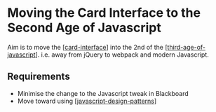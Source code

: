# Moving the Card Interface to the Second Age of Javascript

Aim is to move the [[card-interface]] into the 2nd of the [[third-age-of-javascript]]. i.e. away from jQuery to webpack and modern Javascript.

## Requirements

- Minimise the change to the Javascript tweak in Blackboard
- Move toward using [[javascript-design-patterns]]



[//begin]: # "Autogenerated link references for markdown compatibility"
[card-interface]: card-interface "Card Interface"
[third-age-of-javascript]: Web-development/third-age-of-javascript "Third age of Javascript"
[javascript-design-patterns]: javascript-design-patterns "javascript-design-patterns"
[//end]: # "Autogenerated link references"